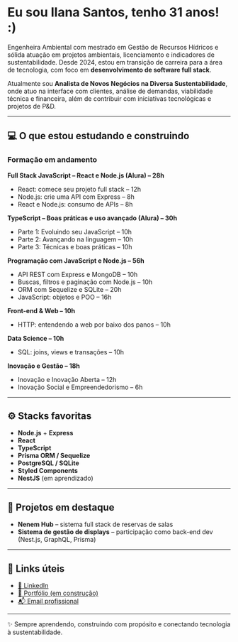 # Eu sou Ilana Santos, tenho 31 anos! :)

Engenheira Ambiental com mestrado em Gestão de Recursos Hídricos e sólida atuação em projetos ambientais, licenciamento e indicadores de sustentabilidade. Desde 2024, estou em transição de carreira para a área de tecnologia, com foco em **desenvolvimento de software full stack**.

Atualmente sou **Analista de Novos Negócios na Diversa Sustentabilidade**, onde atuo na interface com clientes, análise de demandas, viabilidade técnica e financeira, além de contribuir com iniciativas tecnológicas e projetos de P&D.

---

## 💻 O que estou estudando e construindo

### Formação em andamento
**Full Stack JavaScript – React e Node.js (Alura) – 28h**
- React: comece seu projeto full stack – 12h  
- Node.js: crie uma API com Express – 8h  
- React e Node.js: consumo de APIs – 8h  

**TypeScript – Boas práticas e uso avançado (Alura) – 30h**  
- Parte 1: Evoluindo seu JavaScript – 10h  
- Parte 2: Avançando na linguagem – 10h  
- Parte 3: Técnicas e boas práticas – 10h  

**Programação com JavaScript e Node.js – 56h**  
- API REST com Express e MongoDB – 10h  
- Buscas, filtros e paginação com Node.js – 10h  
- ORM com Sequelize e SQLite – 20h  
- JavaScript: objetos e POO – 16h  

**Front-end & Web – 10h**  
- HTTP: entendendo a web por baixo dos panos – 10h  

**Data Science – 10h**  
- SQL: joins, views e transações – 10h  

**Inovação e Gestão – 18h**  
- Inovação e Inovação Aberta – 12h  
- Inovação Social e Empreendedorismo – 6h  

---

## ⚙️ Stacks favoritas  
- **Node.js** + **Express**  
- **React**  
- **TypeScript**  
- **Prisma ORM / Sequelize**  
- **PostgreSQL / SQLite**  
- **Styled Components**  
- **NestJS** (em aprendizado)

---

## 🧪 Projetos em destaque
- **Nenem Hub** – sistema full stack de reservas de salas  
- **Sistema de gestão de displays** – participação como back-end dev (Nest.js, GraphQL, Prisma)

---

## 🔗 Links úteis
- [📌 LinkedIn](https://www.linkedin.com/in/ilana-k-santos)  
- [💼 Portfólio (em construção)](https://github.com/iksantos-ik?tab=repositories)  
- [📬 Email profissional](ilanakssantos@gmail.com)

---

✨ Sempre aprendendo, construindo com propósito e conectando tecnologia à sustentabilidade.
